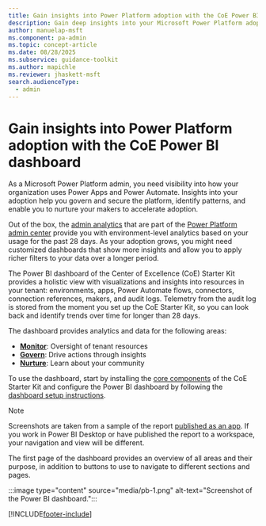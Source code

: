 ```yaml
---
title: Gain insights into Power Platform adoption with the CoE Power BI dashboard
description: Gain deep insights into your Microsoft Power Platform adoption with the CoE Power BI dashboard and analyze adoption, monitor resources, and nurture makers.
author: manuelap-msft
ms.component: pa-admin
ms.topic: concept-article
ms.date: 08/28/2025
ms.subservice: guidance-toolkit
ms.author: mapichle
ms.reviewer: jhaskett-msft
search.audienceType: 
  - admin
---
```

# Gain insights into Power Platform adoption with the CoE Power BI dashboard

As a Microsoft Power Platform admin, you need visibility into how your organization uses Power Apps and Power Automate. Insights into your adoption help you govern and secure the platform, identify patterns, and enable you to nurture your makers to accelerate adoption.

Out of the box, the [admin analytics](../../admin/analytics-powerapps.md) that are part of the [Power Platform admin center](https://aka.ms/ppac) provide you with environment-level analytics based on your usage for the past 28 days. As your adoption grows, you might need customized dashboards that show more insights and allow you to apply richer filters to your data over a longer period.

The Power BI dashboard of the Center of Excellence (CoE) Starter Kit provides a holistic view with visualizations and insights into resources in your tenant: environments, apps, Power Automate flows, connectors, connection references, makers, and audit logs. Telemetry from the audit log is stored from the moment you set up the CoE Starter Kit, so you can look back and identify trends over time for longer than 28 days.

The dashboard provides analytics and data for the following areas:

- [**Monitor**](power-bi-monitor.md): Oversight of tenant resources
- [**Govern**](power-bi-govern.md): Drive actions through insights
- [**Nurture**](power-bi-nurture.md): Learn about your community

To use the dashboard, start by installing the [core components](setup-core-components.md) of the CoE Starter Kit and configure the Power BI dashboard by following the [dashboard setup instructions](setup-powerbi.md).

>[!NOTE]
>Screenshots are taken from a sample of the report [published as an app](/power-bi/collaborate-share/service-create-distribute-apps). If you work in Power BI Desktop or have published the report to a workspace, your navigation and view will be different.

The first page of the dashboard provides an overview of all areas and their purpose, in addition to buttons to use to navigate to different sections and pages.

:::image type="content" source="media/pb-1.png" alt-text="Screenshot of the Power BI dashboard.":::

[!INCLUDE[footer-include](../../includes/footer-banner.md)]

